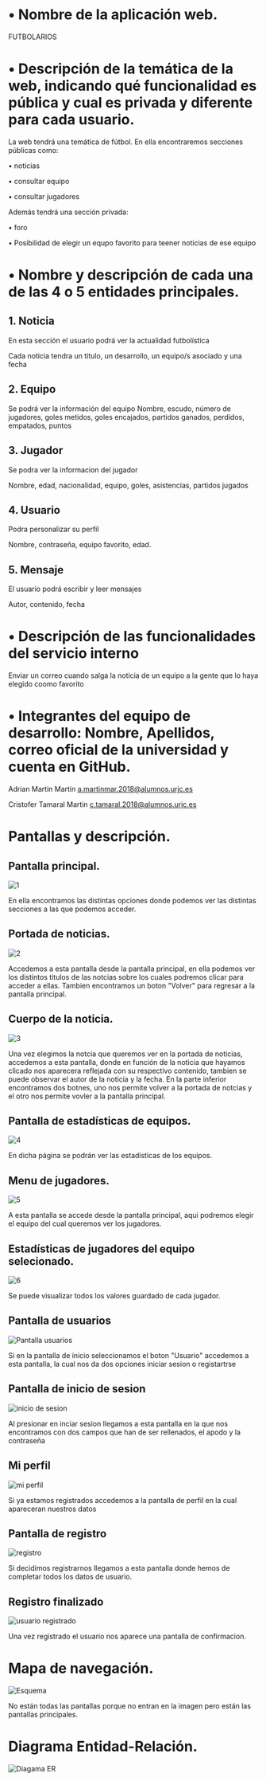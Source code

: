 # • Nombre de la aplicación web.
FUTBOLARIOS

# • Descripción de la temática de la web, indicando qué funcionalidad es pública y cual es privada y diferente para cada usuario.

La web tendrá una temática de fútbol.
En ella encontraremos secciones públicas como:

 • noticias
 
 • consultar equipo 
 
 • consultar jugadores
 
Además tendrá una sección privada:

 • foro
 
 • Posibilidad de elegir un equpo favorito para teener noticias de ese equipo

# • Nombre y descripción de cada una de las 4 o 5 entidades principales.

## 1. Noticia

En esta sección el usuario podrá ver la actualidad futbolística

Cada noticia tendra un titulo, un desarrollo, un equipo/s asociado y una fecha 

## 2. Equipo

Se podrá ver la información del equipo
Nombre, escudo, número de jugadores, goles metidos, goles encajados, partidos ganados, perdidos, empatados, puntos

## 3. Jugador

Se podra ver la informacion del jugador

Nombre, edad, nacionalidad, equipo, goles, asistencias, partidos jugados

## 4. Usuario

Podra personalizar su perfil

Nombre, contraseña, equipo favorito, edad.

## 5. Mensaje

El usuario podrá escribir y leer mensajes

Autor, contenido, fecha

# • Descripción de las funcionalidades del servicio interno

Enviar un correo cuando salga la noticia de un equipo a la gente que lo haya elegido coomo favorito


# • Integrantes del equipo de desarrollo: Nombre, Apellidos, correo oficial de la universidad y cuenta en GitHub.

Adrian Martin Martin 	   	a.martinmar.2018@alumnos.urjc.es	

Cristofer Tamaral Martin	 c.tamaral.2018@alumnos.urjc.es



# Pantallas y descripción.

## Pantalla principal.
![1](https://user-images.githubusercontent.com/78878606/110747488-c040fd80-823e-11eb-80cb-10b5997a9b9e.png)

En ella encontramos las distintas opciones donde podemos ver las distintas secciones a las que podemos acceder.

## Portada de noticias.
![2](https://user-images.githubusercontent.com/78878606/110747593-e4044380-823e-11eb-86c0-2aa89d72de73.png)

Accedemos a esta pantalla desde la pantalla principal, en ella podemos ver los distintos titulos de las notcias sobre los cuales podremos clicar para acceder a ellas. Tambien encontramos un boton "Volver" para regresar a la pantalla principal.

## Cuerpo de la noticia.
![3](https://user-images.githubusercontent.com/78878606/110747636-f4b4b980-823e-11eb-83c4-79b343c90684.jpg)

Una vez elegimos la notcia que queremos ver en la portada de noticias, accedemos a esta pantalla, donde en función de la noticia que hayamos clicado nos aparecera reflejada con su respectivo contenido, tambien se puede observar el autor de la noticia y la fecha. En la parte inferior encontramos dos botnes, uno nos permite volver a la portada de notcias y el otro nos permite vovler a la pantalla principal.

## Pantalla de estadísticas de equipos.
![4](https://user-images.githubusercontent.com/78878606/110747878-42312680-823f-11eb-85a4-166beddbbfc4.png)

En dicha página se podrán ver las estadísticas de los equipos.

## Menu de jugadores.
![5](https://user-images.githubusercontent.com/78878606/110748018-77d60f80-823f-11eb-8f2b-6ddff7fd43ff.png)

A esta pantalla se accede desde la pantalla principal, aqui podremos elegir el equipo del cual queremos ver los jugadores.

## Estadísticas de jugadores del equipo selecionado.
![6](https://user-images.githubusercontent.com/78878606/110748156-9dfbaf80-823f-11eb-99b2-80d64dbbb121.png)

Se puede visualizar todos los  valores guardado de cada jugador.

## Pantalla de usuarios
![Pantalla usuarios](https://user-images.githubusercontent.com/77276107/110694453-e63bb300-81e8-11eb-8cac-37da8404b22d.png)

Si en la pantalla de inicio seleccionamos el boton "Usuario" accedemos a esta pantalla, la cual nos da dos opciones iniciar sesion o registartrse

## Pantalla de inicio de sesion
![inicio de sesion](https://user-images.githubusercontent.com/77276107/110695199-dbcde900-81e9-11eb-8a6e-ce5b048ba1cc.png)

Al presionar en inciar sesion llegamos a esta pantalla en la que nos encontramos con dos campos que han de ser rellenados, el apodo y la contraseña

## Mi perfil
![mi perfil](https://user-images.githubusercontent.com/77276107/110696142-03718100-81eb-11eb-98dd-25f55fd4cc53.png)

Si ya estamos registrados accedemos a la pantalla de perfil en la cual apareceran nuestros datos

## Pantalla de registro
![registro](https://user-images.githubusercontent.com/77276107/110695849-a70e6180-81ea-11eb-853e-f40e9e728c10.png)

Si decidimos registrarnos llegamos a esta pantalla donde hemos de completar todos los datos de usuario.

## Registro finalizado
![usuario registrado](https://user-images.githubusercontent.com/77276107/110696255-22701300-81eb-11eb-8e50-c661dd257a99.png)

Una vez registrado el usuario nos aparece una pantalla de confirmacion.

# Mapa de navegación.

![Esquema](https://user-images.githubusercontent.com/78878606/110747043-06e22800-823e-11eb-84df-5b202d3d8040.png)

No están todas las pantallas porque no entran en la imagen  pero están las pantallas principales.
# Diagrama Entidad-Relación.

![Diagama ER](https://user-images.githubusercontent.com/78878606/110738097-f6768100-822e-11eb-9152-4fe0a3dbb720.jpg)


